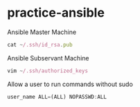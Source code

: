 # practice-ansible


Ansible Master Machine
```javascript
cat ~/.ssh/id_rsa.pub
```
Ansible Subservant Machine
```javascript
vim ~/.ssh/authorized_keys
```
Allow a user to run commands without sudo
```javascript
user_name ALL=(ALL) NOPASSWD:ALL
```
